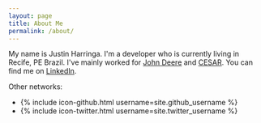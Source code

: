 ```yaml
---
layout: page
title: About Me
permalink: /about/
---
```


My name is Justin Harringa. I'm a developer who is currently living in
Recife, PE Brazil. I've mainly worked for [John Deere](https://www.deere.com) 
and [CESAR](http://www.cesar.org.br). You can find me on 
[LinkedIn](https://www.linkedin.com/in/justinharringa).

Other networks:

- {% include icon-github.html username=site.github_username %}
- {% include icon-twitter.html username=site.twitter_username %}
